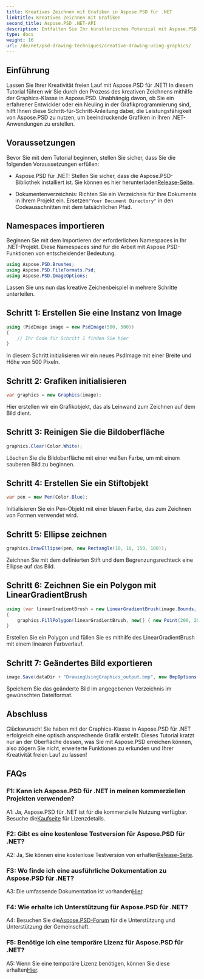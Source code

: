 ```yaml
---
title: Kreatives Zeichnen mit Grafiken in Aspose.PSD für .NET
linktitle: Kreatives Zeichnen mit Grafiken
second_title: Aspose.PSD .NET-API
description: Entfalten Sie Ihr künstlerisches Potenzial mit Aspose.PSD für .NET! Folgen Sie unserem Tutorial zum kreativen Zeichnen mit Grafiken.
type: docs
weight: 16
url: /de/net/psd-drawing-techniques/creative-drawing-using-graphics/
---
```

## Einführung

Lassen Sie Ihrer Kreativität freien Lauf mit Aspose.PSD für .NET! In diesem Tutorial führen wir Sie durch den Prozess des kreativen Zeichnens mithilfe der Graphics-Klasse in Aspose.PSD. Unabhängig davon, ob Sie ein erfahrener Entwickler oder ein Neuling in der Grafikprogrammierung sind, hilft Ihnen diese Schritt-für-Schritt-Anleitung dabei, die Leistungsfähigkeit von Aspose.PSD zu nutzen, um beeindruckende Grafiken in Ihren .NET-Anwendungen zu erstellen.

## Voraussetzungen

Bevor Sie mit dem Tutorial beginnen, stellen Sie sicher, dass Sie die folgenden Voraussetzungen erfüllen:

-  Aspose.PSD für .NET: Stellen Sie sicher, dass die Aspose.PSD-Bibliothek installiert ist. Sie können es hier herunterladen[Release-Seite](https://releases.aspose.com/psd/net/).

-  Dokumentenverzeichnis: Richten Sie ein Verzeichnis für Ihre Dokumente in Ihrem Projekt ein. Ersetzen`"Your Document Directory"` in den Codeausschnitten mit dem tatsächlichen Pfad.

## Namespaces importieren

Beginnen Sie mit dem Importieren der erforderlichen Namespaces in Ihr .NET-Projekt. Diese Namespaces sind für die Arbeit mit Aspose.PSD-Funktionen von entscheidender Bedeutung.

```csharp
using Aspose.PSD.Brushes;
using Aspose.PSD.FileFormats.Psd;
using Aspose.PSD.ImageOptions;
```

Lassen Sie uns nun das kreative Zeichenbeispiel in mehrere Schritte unterteilen.

## Schritt 1: Erstellen Sie eine Instanz von Image

```csharp
using (PsdImage image = new PsdImage(500, 500))
{
    // Ihr Code für Schritt 1 finden Sie hier
}
```

In diesem Schritt initialisieren wir ein neues PsdImage mit einer Breite und Höhe von 500 Pixeln.

## Schritt 2: Grafiken initialisieren

```csharp
var graphics = new Graphics(image);
```

Hier erstellen wir ein Grafikobjekt, das als Leinwand zum Zeichnen auf dem Bild dient.

## Schritt 3: Reinigen Sie die Bildoberfläche

```csharp
graphics.Clear(Color.White);
```

Löschen Sie die Bildoberfläche mit einer weißen Farbe, um mit einem sauberen Bild zu beginnen.

## Schritt 4: Erstellen Sie ein Stiftobjekt

```csharp
var pen = new Pen(Color.Blue);
```

Initialisieren Sie ein Pen-Objekt mit einer blauen Farbe, das zum Zeichnen von Formen verwendet wird.

## Schritt 5: Ellipse zeichnen

```csharp
graphics.DrawEllipse(pen, new Rectangle(10, 10, 150, 100));
```

Zeichnen Sie mit dem definierten Stift und dem Begrenzungsrechteck eine Ellipse auf das Bild.

## Schritt 6: Zeichnen Sie ein Polygon mit LinearGradientBrush

```csharp
using (var linearGradientBrush = new LinearGradientBrush(image.Bounds, Color.Red, Color.White, 45f))
{
    graphics.FillPolygon(linearGradientBrush, new[] { new Point(200, 200), new Point(400, 200), new Point(250, 350) });
}
```

Erstellen Sie ein Polygon und füllen Sie es mithilfe des LinearGradientBrush mit einem linearen Farbverlauf.

## Schritt 7: Geändertes Bild exportieren

```csharp
image.Save(dataDir + "DrawingUsingGraphics_output.bmp", new BmpOptions());
```

Speichern Sie das geänderte Bild im angegebenen Verzeichnis im gewünschten Dateiformat.

## Abschluss

Glückwunsch! Sie haben mit der Graphics-Klasse in Aspose.PSD für .NET erfolgreich eine optisch ansprechende Grafik erstellt. Dieses Tutorial kratzt nur an der Oberfläche dessen, was Sie mit Aspose.PSD erreichen können, also zögern Sie nicht, erweiterte Funktionen zu erkunden und Ihrer Kreativität freien Lauf zu lassen!

## FAQs

### F1: Kann ich Aspose.PSD für .NET in meinen kommerziellen Projekten verwenden?

 A1: Ja, Aspose.PSD für .NET ist für die kommerzielle Nutzung verfügbar. Besuche die[Kaufseite](https://purchase.aspose.com/buy) für Lizenzdetails.

### F2: Gibt es eine kostenlose Testversion für Aspose.PSD für .NET?

 A2: Ja, Sie können eine kostenlose Testversion von erhalten[Release-Seite](https://releases.aspose.com/).

### F3: Wo finde ich eine ausführliche Dokumentation zu Aspose.PSD für .NET?

 A3: Die umfassende Dokumentation ist vorhanden[Hier](https://reference.aspose.com/psd/net/).

### F4: Wie erhalte ich Unterstützung für Aspose.PSD für .NET?

 A4: Besuchen Sie die[Aspose.PSD-Forum](https://forum.aspose.com/c/psd/34) für die Unterstützung und Unterstützung der Gemeinschaft.

### F5: Benötige ich eine temporäre Lizenz für Aspose.PSD für .NET?

 A5: Wenn Sie eine temporäre Lizenz benötigen, können Sie diese erhalten[Hier](https://purchase.aspose.com/temporary-license/).
